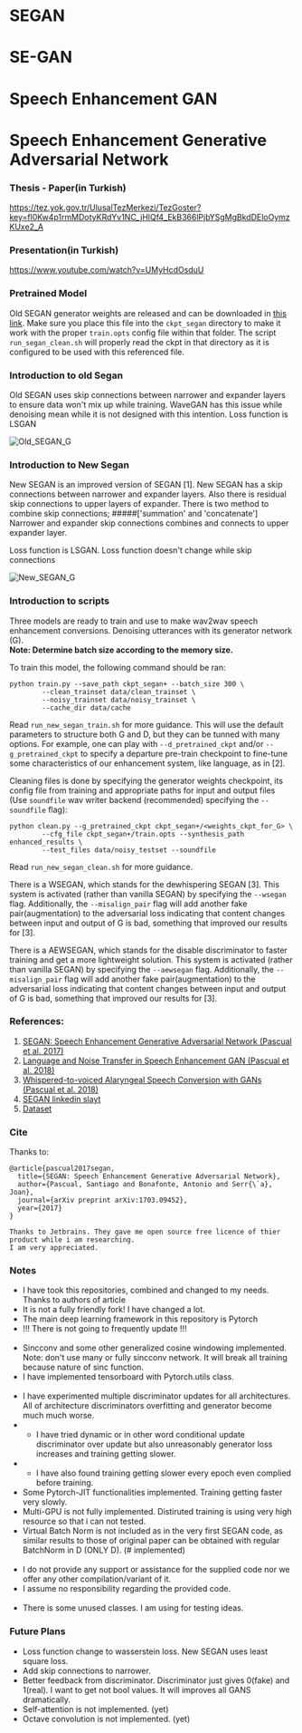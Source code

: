 # SEGAN 
# SE-GAN
# Speech Enhancement GAN
# Speech Enhancement Generative Adversarial Network
### Thesis - Paper(in Turkish)
https://tez.yok.gov.tr/UlusalTezMerkezi/TezGoster?key=fl0Kw4p1rmMDotyKRdYv1NC_jHlQf4_EkB366lPjbYSgMgBkdDEloOymzKUxe2_A </br>
### Presentation(in Turkish)
https://www.youtube.com/watch?v=UMyHcdOsduU
### Pretrained Model
Old SEGAN generator weights are released and can be downloaded in [this link](http://veu.talp.cat/seganp/release_weights/segan+_generator.ckpt).
Make sure you place this file into the `ckpt_segan` directory to make it work with the proper `train.opts` config file within that folder. 
The script `run_segan_clean.sh` will properly read the ckpt in that directory as it is configured to be used with this referenced file.

### Introduction to old Segan
Old SEGAN uses skip connections between narrower and expander layers to ensure data won't mix up while training.
WaveGAN has this issue while denoising mean while it is not designed with this intention. Loss function is LSGAN

![Old_SEGAN_G](assets/segan.png)


### Introduction to New Segan
New SEGAN is an improved version of SEGAN [1]. New SEGAN has a skip connections between narrower and expander layers. 
Also there is residual skip connections to upper layers of expander. There is two method to combine skip connections;
#####['summation' and 'concatenate']
Narrower and expander skip connections combines and connects to upper expander layer.

Loss function is LSGAN. Loss function doesn't change while skip connections

![New_SEGAN_G](assets/new_segan.png)


### Introduction to scripts
Three models are ready to train and use to make wav2wav speech enhancement conversions.
Denoising utterances with its generator network (G). <br/>
<b>Note: Determine batch size according to the memory size.</b>
  
To train this model, the following command should be ran:

```
python train.py --save_path ckpt_segan+ --batch_size 300 \
		--clean_trainset data/clean_trainset \
		--noisy_trainset data/noisy_trainset \
		--cache_dir data/cache
```

Read `run_new_segan_train.sh` for more guidance.
This will use the default parameters to structure both G and D, but they can be tunned with many options.
For example, one can play with `--d_pretrained_ckpt` and/or `--g_pretrained_ckpt` to specify a departure pre-train checkpoint to fine-tune some characteristics of our enhancement system, like language, as in [2].

Cleaning files is done by specifying the generator weights checkpoint, its config file from training and appropriate paths for input and output files (Use `soundfile` wav writer backend (recommended) specifying the `--soundfile` flag):

```
python clean.py --g_pretrained_ckpt ckpt_segan+/<weights_ckpt_for_G> \
		--cfg_file ckpt_segan+/train.opts --synthesis_path enhanced_results \
		--test_files data/noisy_testset --soundfile
```

Read `run_new_segan_clean.sh` for more guidance.

There is a WSEGAN, which stands for the dewhispering SEGAN [3]. 
This system is activated (rather than vanilla SEGAN) by specifying the `--wsegan` flag. 
Additionally, the `--misalign_pair` flag will add another fake pair(augmentation) to the adversarial loss indicating that content changes between input and output of G is bad, something that improved our results for [3].

There is a AEWSEGAN, which stands for the disable discriminator to faster training and get a more lightweight solution. 
This system is activated (rather than vanilla SEGAN) by specifying the `--aewsegan` flag. 
Additionally, the `--misalign_pair` flag will add another fake pair(augmentation) to the adversarial loss indicating that content changes between input and output of G is bad, something that improved our results for [3].

### References:
1. [SEGAN: Speech Enhancement Generative Adversarial Network (Pascual et al. 2017)](https://arxiv.org/abs/1703.09452)
2. [Language and Noise Transfer in Speech Enhancement GAN (Pascual et al. 2018)](https://arxiv.org/abs/1712.06340)
3. [Whispered-to-voiced Alaryngeal Speech Conversion with GANs (Pascual et al. 2018)](https://arxiv.org/abs/1808.10687)
4. [SEGAN linkedin slayt](https://www.slideshare.net/xavigiro/segan-speech-enhancement-generative-adversarial-network?from_action=save)
5. [Dataset](https://datashare.is.ed.ac.uk/handle/10283/1942)

### Cite
Thanks to:
```
@article{pascual2017segan,
  title={SEGAN: Speech Enhancement Generative Adversarial Network},
  author={Pascual, Santiago and Bonafonte, Antonio and Serr{\`a}, Joan},
  journal={arXiv preprint arXiv:1703.09452},
  year={2017}
}
```

```
Thanks to Jetbrains. They gave me open source free licence of thier product while i am researching.
I am very appreciated.
```

### Notes
* I have took this repositories, combined and changed to my needs. Thanks to authors of article
* It is not a fully friendly fork! I have changed a lot.
* The main deep learning framework in this repository is Pytorch 
* !!! There is not going to frequently update !!!
<br/><br/>
* Sincconv and some other generalized cosine windowing implemented.<br/>
Note: don't use many or fully sincconv network. It will break all training because nature of sinc function.
* I have implemented tensorboard with Pytorch.utils class.
<br/><br/>
* I have experimented multiple discriminator updates for all architectures. All of architecture discriminators overfitting and generator become much much worse.
* * I have tried dynamic or in other word conditional update discriminator over update but also unreasonably generator loss increases and training getting slower.
* * I have also found training getting slower every epoch even complied before training.
* Some Pytorch-JIT functionalities implemented. Training getting faster very slowly.
* Multi-GPU is not fully implemented. Distiruted training is using very high resource so that i can not tested.
* Virtual Batch Norm is not included as in the very first SEGAN code, as similar results to those of original paper can be obtained with regular BatchNorm in D (ONLY D). (# implemented)
<br/><br/>
* I do not provide any support or assistance for the supplied code nor we offer any other compilation/variant of it.
* I assume no responsibility regarding the provided code.
<br/><br/>
* There is some unused classes. I am using for testing ideas.

### Future Plans
* Loss function change to wasserstein loss. New SEGAN uses least square loss.
* Add skip connections to narrower.
* Better feedback from discriminator. Discriminator just gives 0(fake) and 1(real). 
I want to get not bool values. It will improves all GANS dramatically.
* Self-attention is not implemented. (yet)
* Octave convolution is not implemented. (yet)
